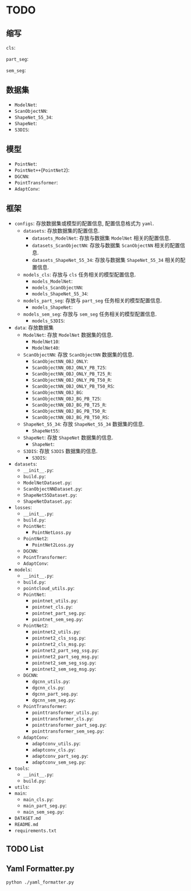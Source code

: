 # TODO

## 缩写

`cls`:

`part_seg`:

`sem_seg`:

## 数据集

- `ModelNet`:
- `ScanObjectNN`:
- `ShapeNet_55_34`:
- `ShapeNet`:
- `S3DIS`:

## 模型

- `PointNet`:
- `PointNet++`(`PointNet2`):
- `DGCNN`:
- `PointTransformer`:
- `AdaptConv`:

## 框架

- `configs`: 存放数据集或模型的配置信息, 配置信息格式为 `yaml`.
    - `datasets`: 存放数据集的配置信息.
        - `datasets_ModelNet`: 存放与数据集 `ModelNet` 相关的配置信息.
        - `datasets_ScanObjectNN`: 存放与数据集 `ScanObjectNN` 相关的配置信息.
        - `datasets_ShapeNet_55_34`: 存放与数据集 `ShapeNet_55_34` 相关的配置信息.
    - `models_cls`: 存放与 `cls` 任务相关的模型配置信息.
        - `models_ModelNet`:
        - `models_ScanObjectNN`:
        - `models_ShapeNet_55_34`:
    - `models_part_seg`: 存放与 `part_seg` 任务相关的模型配置信息.
        - `models_ShapeNet`:
    - `models_sem_seg`: 存放与 `sem_seg` 任务相关的模型配置信息.
        - `models_S3DIS`:
- `data`: 存放数据集
    - `ModelNet`: 存放 `ModelNet` 数据集的信息.
        - `ModelNet10`:
        - `ModelNet40`:
    - `ScanObjectNN`: 存放 `ScanObjectNN` 数据集的信息.
        - `ScanObjectNN_OBJ_ONLY`:
        - `ScanObjectNN_OBJ_ONLY_PB_T25`:
        - `ScanObjectNN_OBJ_ONLY_PB_T25_R`:
        - `ScanObjectNN_OBJ_ONLY_PB_T50_R`:
        - `ScanObjectNN_OBJ_ONLY_PB_T50_RS`:
        - `ScanObjectNN_OBJ_BG`:
        - `ScanObjectNN_OBJ_BG_PB_T25`:
        - `ScanObjectNN_OBJ_BG_PB_T25_R`:
        - `ScanObjectNN_OBJ_BG_PB_T50_R`:
        - `ScanObjectNN_OBJ_BG_PB_T50_RS`:
    - `ShapeNet_55_34`: 存放 `ShapeNet_55_34` 数据集的信息.
        - `ShapeNet55`:
    - `ShapeNet`: 存放 `ShapeNet` 数据集的信息.
        - `ShapeNet`:
    - `S3DIS`: 存放 `S3DIS` 数据集的信息.
        - `S3DIS`:
- `datasets`:
    - `__init__.py`:
    - `build.py`:
    - `ModelNetDataset.py`:
    - `ScanObjectNNDataset.py`:
    - `ShapeNet55Dataset.py`:
    - `ShapeNetDataset.py`:
- `losses`:
    - `__init__.py`:
    - `build.py`:
    - `PointNet`:
        - `PointNetLoss.py`
    - `PointNet2`:
        - `PointNet2Loss.py`
    - `DGCNN`:
    - `PointTransformer`:
    - `AdaptConv`:
- `models`:
    - `__init__.py`:
    - `build.py`:
    - `pointcloud_utils.py`:
    - `PointNet`:
        - `pointnet_utils.py`:
        - `pointnet_cls.py`:
        - `pointnet_part_seg.py`:
        - `pointnet_sem_seg.py`:
    - `PointNet2`:
        - `pointnet2_utils.py`:
        - `pointnet2_cls_ssg.py`:
        - `pointnet2_cls_msg.py`:
        - `pointnet2_part_seg_ssg.py`:
        - `pointnet2_part_seg_msg.py`:
        - `pointnet2_sem_seg_ssg.py`:
        - `pointnet2_sem_seg_msg.py`:
    - `DGCNN`:
        - `dgcnn_utils.py`:
        - `dgcnn_cls.py`:
        - `dgcnn_part_seg.py`:
        - `dgcnn_sem_seg.py`:
    - `PointTransformer`:
        - `pointtransformer_utils.py`:
        - `pointtransformer_cls.py`:
        - `pointtransformer_part_seg.py`:
        - `pointtransformer_sem_seg.py`:
    - `AdaptConv`:
        - `adaptconv_utils.py`:
        - `adaptconv_cls.py`:
        - `adaptconv_part_seg.py`:
        - `adaptconv_sem_seg.py`:
- `tools`: 
    - `__init__.py`:
    - `build.py`:
- `utils`: 
- `main`:
    - `main_cls.py`:
    - `main_part_seg.py`:
    - `main_sem_seg.py`:
- `DATASET.md`
- `README.md`
- `requirements.txt`

## TODO List

## Yaml Formatter.py

```bash
python ./yaml_formatter.py
```


